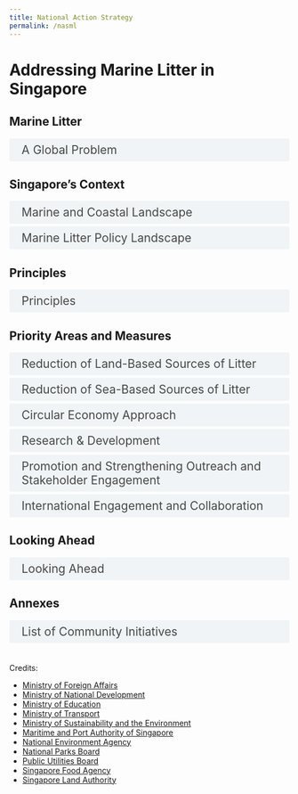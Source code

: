 ```yaml
---
title: National Action Strategy
permalink: /nasml
---  
```

<style>

input {
	display: none;
}
	
label {
	display: block;
	padding: 8px 22px;
	margin: 0 0 5px 0;
	cursor: pointor;
	background: #F0F4F6;
	border-radius: 3px;
	color: #484848;
	transition: ease .5s;
	font-size: 1.5em;
}

label:hover {
	background: #4a96b0;
	color: #FFF;
}

.accordion-content {
	/* background: #E2E5F6; */
	padding: 10px 0px 30px 30px;
	/* border: 1px solid #484848; */
	margin: 0 0 1px 0;
	border-radius: 3px;
}

input + label + .accordion-content {
	display: none;
}

input:checked + label + .accordion-content {
	display: none;
}

input:checked + label + .accordion-content {
	display: block;
}


/* Links inside the navbar */

.content-nav td {
  width: 20%;
}
	
.content-nav a {
  display: block;
  color: #4a96b0;
  text-align: center;
  padding: 5px 5px;
  text-decoration: none;
	margin-bottom: 0px;
	font-size: 1.2em;
}

/* Change background on mouse-over */
.content-nav a:hover {
  color: #4a96b0;
}

.annex-table {
	border: 1px solid black;
	font-size: 1.2em;
}
	
.annex-table tr {
	border: 1px solid black;
}

.annex-table td {
	border: 1px solid black;
}
	
</style>

<h1><b>Addressing Marine Litter in Singapore</b></h1>
<!-- <div class="content-nav">
<table>
  <tbody>
	<tr>
      <td><a href="#p1">Marine Litter</a></td>
      <td><a href="#p2">Singapore’s Context</a></td>
      <td><a href="#p3">Principles</a></td>
      <td><a href="#p4">Priority Areas and Measures</a></td>
      <td><a href="#p5">Looking Ahead</a></td>
    </tr>
  </tbody>
</table>
</div>
-->

<a name="p1"></a>
<h2><b>Marine Litter</b></h2>
<div>
	<input type="checkbox" id="p1-1"  /><label for="p1-1">A Global Problem</label>
	<div class="accordion-content">
		<p><span>Marine litter, sometimes referred to as marine debris, is defined as &ldquo;any persistent, manufactured, or processed solid material that is discarded, disposed of or abandoned in the marine and coastal environment.&rdquo;<a href="#_ftn1" name="_ftnref1" title=""><span style="vertical-align:super;"><span style="vertical-align:super;"><span style='font-size:16px;line-height:107%;font-family:"Calibri",sans-serif;'>[1]</span></span></span></a> It comes in many forms and includes plastic bags, glass, wood and tyres. Marine litter comes from many sources, and is moved across the oceans by prevailing winds and tides. Globally, 80% of marine litter comes from land-based sources, particularly landfills, rivers and floodwaters, industrial outfalls, discharge from storm water drains, untreated municipal sewerage, and littering of beaches and coastal areas.<a href="#_ftn2" name="_ftnref2" title=""><span style="vertical-align:super;"><span style="vertical-align:super;"><span style='font-size:16px;line-height:107%;font-family:"Calibri",sans-serif;'>[2]</span></span></span></a> Rapidly increasing levels of marine litter, including plastic litter and microplastics, are a serious environmental problem on a global scale. &nbsp;</span></p>
<p><span>Plastics are considered the most persistent and problematic of the different types of marine litter.<a href="#_ftn3" name="_ftnref3" title=""><span style="vertical-align:super;"><span style="vertical-align:super;"><span style='font-size:16px;line-height:107%;font-family:"Calibri",sans-serif;'>[3]</span></span></span></a> More than 150 million tonnes of plastic are estimated to have been dumped in the world&rsquo;s oceans, with about 8 million tonnes added every year. The duration required for these plastics to biodegrade completely is in the hundreds of years. The buoyant characteristic of plastic litter, combined with its slow biodegrading nature, leads to tremendous dispersal potential in our oceans.&nbsp;</span></p>
<p><span>In addition, larger plastic objects when weathered and fragmented become microplastics, operationally defined as small particles or fragments measuring less than 5 millimetres in diameter.<a href="#_ftn4" name="_ftnref4" title=""><span style="vertical-align:super;"><span style="vertical-align:super;"><span style='font-size:16px;line-height:107%;font-family:"Calibri",sans-serif;'>[4]</span></span></span></a> These microplastics are easily ingested by marine creatures and can potentially cause harm to human and environmental health.<a href="#_ftn5" name="_ftnref5" title=""><span style="vertical-align:super;"><span style="vertical-align:super;"><span style='font-size:16px;line-height:107%;font-family:"Calibri",sans-serif;'>[5]</span></span></span></a>&nbsp;</span></p>
<p><span>Marine litter poses environmental, economic, health, cultural and aesthetic threats, including the loss of biodiversity and degradation of marine and coastal habitats and ecosystems. Marine wildlife such as whales, turtles, seabirds, and crustaceans are especially vulnerable to plastic marine litter as it disrupts their digestion and causes physical lacerations and entanglement. Floating plastics contribute to the spread of invasive organisms that can disrupt ecosystems. Marine plastic litter can leach chemicals used in its production and pose a threat to human health. Litter on coasts also affects the aesthetic value of tourist destinations leading to decreased tourism-related income, and major financial costs related to the cleaning and maintaining of coasts. &nbsp;</span></p>
<p><span>Marine litter is also a transboundary issue. It is transported across seas through ocean currents and waves. One example is the Great Pacific Garbage Patch of marine litter from around the world. A 2011 United Nations Environment Programme Report stated that marine litter has been found even in the most remote places on Earth with few or no humans present, such as on St Brandon&rsquo;s Islands in the Indian Ocean.<a href="#_ftn6" name="_ftnref6" title=""><span style="vertical-align:super;"><span style="vertical-align:super;"><span style='font-size:16px;line-height:107%;font-family:"Calibri",sans-serif;'>[6]</span></span></span></a> In Singapore, we have also seen increased landings of marine litter on our shores during the monsoon season. It is thus imperative that the issue of marine litter is addressed through collective and coordinated action on a national, regional, and global level, in line with Target 14.1 of the Sustainable Development Goals (SDGs).<a href="#_ftn7" name="_ftnref7" title=""><span style="vertical-align:super;"><span style="vertical-align:super;"><span style='font-size:16px;line-height:107%;font-family:"Calibri",sans-serif;'>[7]</span></span></span></a>&nbsp;</span></p>
<p><span>As a responsible global citizen, Singapore recognises our role in contributing to the collective response to tackling marine litter and microplastics. This National Action Strategy aims to summarise and outline Singapore&rsquo;s various actions and measures to combat the issue of marine litter.&nbsp;</span></p>
<div><br>
    <div id="ftn1" style='margin-top:0cm;margin-right:0cm;margin-bottom:8.0pt;margin-left:0cm;line-height:107%;font-size:15px;font-family:"Calibri",sans-serif;'>
        <p style='margin:0cm;margin-bottom:.0001pt;font-size:13px;font-family:"Calibri",sans-serif;'><a href="#_ftnref1" name="_ftn1" title=""><span style="vertical-align:super;"><span style="vertical-align:super;"><span style='font-size:13px;line-height:107%;font-family:"Calibri",sans-serif;'>[1]</span></span></span></a> United Nations Environment Programme, 2004</p>
    </div>
    <div id="ftn2" style='margin-top:0cm;margin-right:0cm;margin-bottom:8.0pt;margin-left:0cm;line-height:107%;font-size:15px;font-family:"Calibri",sans-serif;'>
        <p style='margin:0cm;margin-bottom:.0001pt;font-size:13px;font-family:"Calibri",sans-serif;'><a href="#_ftnref2" name="_ftn2" title=""><span style="vertical-align:super;"><span style="vertical-align:super;"><span style='font-size:13px;line-height:107%;font-family:"Calibri",sans-serif;'>[2]</span></span></span></a> Jambeck et al., 2015; United Nations General Assembly, 2004, para. 97. &nbsp;</p>
    </div>
    <div id="ftn3" style='margin-top:0cm;margin-right:0cm;margin-bottom:8.0pt;margin-left:0cm;line-height:107%;font-size:15px;font-family:"Calibri",sans-serif;'>
        <p style='margin:0cm;margin-bottom:.0001pt;font-size:13px;font-family:"Calibri",sans-serif;'><a href="#_ftnref3" name="_ftn3" title=""><span style="vertical-align:super;"><span style="vertical-align:super;"><span style='font-size:13px;line-height:107%;font-family:"Calibri",sans-serif;'>[3]</span></span></span></a> Based on International Coastal Clean Up, the most common types of marine plastic litter are cigarette butts, food wrappers, plastic bottles, bottle caps, grocery and plastic bags, straws and stirrers, and Styrofoam and plastic containers.</p>
    </div>
    <div id="ftn4" style='margin-top:0cm;margin-right:0cm;margin-bottom:8.0pt;margin-left:0cm;line-height:107%;font-size:15px;font-family:"Calibri",sans-serif;'>
        <p style='margin:0cm;margin-bottom:.0001pt;font-size:13px;font-family:"Calibri",sans-serif;'><a href="#_ftnref4" name="_ftn4" title=""><sup><sup><span style='font-size:13px;line-height:107%;font-family:"Calibri",sans-serif;'>[4]</span></sup></sup></a> Joint Group of Experts on the Scientific Aspects of Marine Environmental Protection (GESAMP), 2015</p>
    </div>
    <div id="ftn5" style='margin-top:0cm;margin-right:0cm;margin-bottom:8.0pt;margin-left:0cm;line-height:107%;font-size:15px;font-family:"Calibri",sans-serif;'>
        <p style='margin:0cm;margin-bottom:.0001pt;font-size:13px;font-family:"Calibri",sans-serif;'><a href="#_ftnref5" name="_ftn5" title=""><span style="vertical-align:super;"><span style="vertical-align:super;"><span style='font-size:13px;line-height:107%;font-family:"Calibri",sans-serif;'>[5]</span></span></span></a> United Nations Environment Programme 2017</p>
    </div>
    <div id="ftn6" style='margin-top:0cm;margin-right:0cm;margin-bottom:8.0pt;margin-left:0cm;line-height:107%;font-size:15px;font-family:"Calibri",sans-serif;'>
        <p style='margin:0cm;margin-bottom:.0001pt;font-size:13px;font-family:"Calibri",sans-serif;'><a href="#_ftnref6" name="_ftn6" title=""><span style="vertical-align:super;"><span style="vertical-align:super;"><span style='font-size:13px;line-height:107%;font-family:"Calibri",sans-serif;'>[6]</span></span></span></a>&nbsp; Scientific and Technical Advisory Panel, 2011.</p>
    </div>
    <div id="ftn7" style='margin-top:0cm;margin-right:0cm;margin-bottom:8.0pt;margin-left:0cm;line-height:107%;font-size:15px;font-family:"Calibri",sans-serif;'>
        <p style='margin:0cm;margin-bottom:.0001pt;font-size:13px;font-family:"Calibri",sans-serif;'><a href="#_ftnref7" name="_ftn7" title=""><span style='font-size:13px;line-height:107%;font-family:"Calibri",sans-serif;'>[7]</span></a> Target 14.1 aims to, by 2025, prevent and significantly reduce marine pollution of all kinds, in particular from land-based activities.&nbsp;</p>
    </div>
</div>
</div>
</div>

<a name="p2"></a>
<h2><b>Singapore’s Context</b></h2>

<div>
	<input type="checkbox" id="p2-1"/><label for="p2-1">Marine and Coastal Landscape</label>
	<div class="accordion-content">
		<p><span>Singapore is a small and heavily urbanised island-state in Southeast Asia situated at the southern tip of the Malayan Peninsula between Malaysia and Indonesia. Located between the Indian Ocean and the South China Sea, Singapore is bordered on the north by the narrow Johor Strait, which separates it from Peninsular Malaysia, and on the south by the Singapore Strait (Figure 1). The Johor Strait is divided into East and West Johor Straits by the Singapore-Malaysia causeway. The Strait receives water mainly from Sungai Johor and Sungai Pulai, both located in Malaysia.&nbsp;</span></p>
<p><span>&nbsp;<img src="" style="width: 302.25pt; height: 189.75pt;" alt="Map of Singapore"></span></p>
<p style='text-align:center;'><span>Figure 1: Map of Singapore<br>&nbsp;</span></p>
<p><span>Biogeographically, Singapore is enclosed between two of the largest marine ecoregions of the world &ndash; the Western Indo-Pacific and Central Indo-Pacific regions<a href="#_ftnp2-1-1" name="_ftnp2-1-1" title=""><span style="vertical-align:super;"><span style="vertical-align:super;"><span style='font-size:16px;line-height:107%;font-family:"Calibri",sans-serif;'>[1]</span></span></span></a> &ndash; and additionally sits near the Coral Triangle. &nbsp;While Singapore is one of the smallest countries in the world with a total land area of 728 square kilometres (as of 2020) and a 511-kilometre coastline, our waters and coastline harbour relatively rich marine biodiversity, and are home to 12 of the 23 species of Indo-Pacific seagrass, 31 true mangrove plant species (two-thirds of that in Asia), over 250 species of hard corals (a quarter of the world&rsquo;s 800 species), over 200 species of sponges, over 60 species of echinoderms, over 50 species of sea anemones and many other species of marine plants and animals.&nbsp;</span></p>
<div><br>
    <div id="ftnp2-1-1" style='margin-top:0cm;margin-right:0cm;margin-bottom:8.0pt;margin-left:0cm;line-height:107%;font-size:15px;font-family:"Calibri",sans-serif;'>
        <p style='margin:0cm;margin-bottom:.0001pt;font-size:13px;font-family:"Calibri",sans-serif;'><a href="#_ftnp2-1-1" name="_ftnp2-1-1" title=""><span style="vertical-align:super;"><span style="vertical-align:super;"><span style='font-size:13px;line-height:107%;font-family:"Calibri",sans-serif;'>[1]</span></span></span></a> Spalding, et al., 2007</p>
    </div>
</div>
	</div>
</div>

<div>
	<input type="checkbox" id="p2-2"  /><label for="p2-2">Marine Litter Policy Landscape</label>
	<div class="accordion-content">
		<p>In 2020, Singapore established the Interagency Taskforce on Marine Litter, to coordinate and implement marine litter policies across our government agencies. The Ministry of Sustainability and the Environment chairs the Taskforce, which consists of nine agencies. The National Environment Agency (NEA) and the National Parks Board (NParks) provide technical support to the Taskforce, including through research projects and studies.</p>
	</div>
</div>
	
<a name="p3"></a>
<h2><b>Principles</b></h2>
<div>
	<input type="checkbox" id="p3-1"  /><label for="p3-1">Principles</label>
	<div class="accordion-content">
		<p><span>The challenge of marine litter is a multifaceted one, and each country has its own unique circumstances. Any approach to reduce marine litter must be tailored specifically to the needs of the country and local geographies, with no &lsquo;one size fits all&rsquo; solution. Furthermore, the complexity of the marine litter challenge means that a whole of nation approach is needed, to ensure we can tackle the issue holistically. This includes working closely with stakeholders from various sectors to understand the issue and develop solutions together, and to bring about the enduring and sustainable changes needed to reduce and prevent marine litter. &nbsp;</span></p>
<p><span>As the largest quantity of marine litter entering oceans in the region stems from land-based sources, it is imperative to place focus on waste reduction and waste management. Singapore is committed to addressing both land-based and sea-based sources of marine litter through the measures outlined in this National Action Strategy, which is guided by the core principles of sustainable development and a circular economy approach, and supports the achievement of global goals, such as SDG 14.1. The priority areas for the National Action Strategy are as follows:&nbsp;</span></p>
<ol style="list-style-type: upper-roman;margin-left:44px;">
    <li>Reduction of Land-Based Sources of Litter</li>
    <li>Reduction of Sea-Based Sources of Litter</li>
    <li>Circular Economy Approach</li>
    <li>Research &amp; Development</li>
    <li>Maintaining and Strengthening Outreach &amp; Stakeholder Engagement</li>
    <li>International Engagement and Collaboration</li>
</ol>
<p><span>The National Action Strategy will undergo regular reviews. This will ensure that Singapore adapts quickly to new circumstances and opportunities, in line with the collective global, regional and national imperatives. The following section broadly outlines the various policy actions which seek to address the issue of marine litter both internationally and domestically.&nbsp;</span></p>
<div>
</div>
</div>
	
<a name="p4"></a>
<h2><b>Priority Areas and Measures</b></h2>

<div>
	<input type="checkbox" id="p4-1"  /><label for="p4-1">Reduction of Land-Based Sources of Litter</label>
	<div class="accordion-content">
		<p>Globally, land-based waste is the largest source of marine litter. To minimise the waste at source and prevent discharge of litter into the sea, countries need to prevent and reduce land-based sources of marine pollution through stringent regulations on pollution control and waste management. Countries also need to have in place a comprehensive waste and water management system to prevent any leakage of such waste into the seas and ocean. 
In Singapore, we have minimised marine litter from land-based sources in the following ways:</p>
		<p><ol style="list-style-type: upper-roman">
		<li><b>Control of waste collection and disposal</b><br>
<p>Through the Environmental Public Health Act (EPHA), NEA ensures there is a comprehensive and integrated waste collection and management system in Singapore. All waste from municipal, commercial and industrial sources in Singapore are collected for disposal or recycling. NEA also controls the discharge of trade effluent, oil, chemical, sewage or other polluting matters into drains, as well as hazardous substances into inland waters. The EPHA also includes strict anti-littering regulations.</p><br></li>
		<li><b>Integrated solid waste management system</b><br>
		<p>All incinerable wastes including plastics that are not segregated at source for recycling are collected and disposed of at waste-to-energy (WTE) plants. These WTE plants are fitted with modern air pollution control systems such as flue gas treatment systems to ensure that flue gases are treated to meet local air emission standards. Ash from the WTE process, together with other non-incinerable wastes, are disposed of at the off-shore sanitary Semakau Landfill.<a href="#_ftnp4-1-1" name="_ftnp4-1-1" title=""><sup><sup><span style='font-size:16px;line-height:107%;font-family:"Calibri",sans-serif;'>[1]</span></sup></sup></a> This integrated solid waste management system ensures the proper collection and treatment of all solid wastes, and prevents waste, such as plastic, from entering the ocean</p><br>
		</li>
		<li><b>Treatment of all wastewater before discharge to sea</b><br>
		<p>PUB, Singapore’s National Water Agency, ensures all used water is collected and treated at water reclamation plants (WRPs) to internationally recognised discharge standards. During the treatment process, microplastics, which includes microbeads, are removed as sludge and incinerated. PUB is planning to extend the use of membrane bioreactor technology (MBR) systems at its WRPs to enhance its water treatment process, which would further reduce the discharge of microplastics into the sea.</p><br></li>
		<li><b>Waterway and coastal clean-up</b><br>
		<p>Singapore has a range of waterway clean-up measures that ensure that litter or plastic waste, regardless of source, that might otherwise wash into the ocean is prevented from doing so. Litter that enters our waterways is caught by litter traps installed at appropriate locations and expediently removed by flotsam removal craft. In addition, marine litter that washes onto our recreational beaches and coastlines are removed by NEA and other government agencies, regardless of litter sources. NEA also cleans the recreational beaches and coastlines under its purview regularly with frequencies ranging from four times a week to once in two weeks, depending on public usage and accessibility to the beach. In 2020, NEA collected over 1,300 tonnes of flotsam from the beach at East Coast Park, of which about 58% were collected during the Southwest monsoon months. During those months, the amount of flotsam collected from the beach is around 2.7 times more than the non-monsoon period.  In total, NEA collected 3,485.7 tonnes of marine litter from the recreational beaches and coastlines that it cleaned.<br>
		Community groups play a significant role in Singapore’s efforts to clean up our waterways and coasts. Ground community groups frequently organise initiatives and clean-up activities around Singapore to contribute to the keeping the nation clean, raise awareness on the global marine litter problem, and to encourage the public to adopt more sustainable practices. More information on community initiatives can be found in <a href="#p6">Annexes</a>.</p><br></li>
		<li><b>Regulating general waste disposal facilities</b><br>
		<p>NEA regulates general waste disposal facilities through the EPHA, the Environmental Public Health (General Waste Disposal Facility) Regulation 2017 and the Environmental Public Health (General Waste Disposal Facility – Exemption) Regulations 2019. Licensees must ensure that their maintenance and operations of their licenced GWDF premises do not endanger public health and the environment.</p></li>
		</ol></p>
	<div style='margin-top:0cm;margin-right:0cm;margin-bottom:8.0pt;margin-left:0cm;line-height:107%;font-size:15px;font-family:"Calibri",sans-serif;'><br>
    <div id="ftnp4-1-1" style='margin-top:0cm;margin-right:0cm;margin-bottom:8.0pt;margin-left:0cm;line-height:107%;font-size:15px;font-family:"Calibri",sans-serif;'>
        <p style='margin:0cm;margin-bottom:.0001pt;font-size:13px;font-family:"Calibri",sans-serif;text-align:justify;'><a href="#_ftnp4-1-1" name="_ftnp4-1-1" title=""><span style="vertical-align:super;"><span style="vertical-align:super;"><span style='font-size:13px;line-height:107%;font-family:"Calibri",sans-serif;'>[1]</span></span></span></a><span style="vertical-align:super;">&nbsp;</span><span style="font-size:12px;">Monitoring wells are provided &nbsp;along the 7km-long perimeter bund of Semakau Landfill for water sampling to ensure that &nbsp;water quality meets the Environmental Protection and Management (Trade Effluent) Regulations, leachate is contained within the landfill and the surrounding sea water quality is not compromised.</span></p>
    </div>
</div>
	</div>
</div>

<div>
	<input type="checkbox" id="p4-2"  /><label for="p4-2">Reduction of Sea-Based Sources of Litter</label>
	<div class="accordion-content">
		<p><span>While land-based waste is the biggest source of marine litter, an estimated 20% of marine litter can be linked to various ocean-based sources.<a href="#_ftnp4-2-1" name="_ftnp4-2-1" title=""><span style="vertical-align:super;"><span style="vertical-align:super;"><span style='font-size:16px;line-height:107%;font-family:"Calibri",sans-serif;color:black;'>[1]</span></span></span></a> As a major transhipment hub, Singapore is committed to the managing sea-based sources of waste through the prevention of pollution from ships. For shipping, Singapore was among the first countries in Asia to ratify all six Annexes of the International Maritime Organization&rsquo;s (IMO) International Convention for the Prevention of Pollution from Ships (MARPOL), the main international convention covering prevention of pollution of the marine environment by ships. The following actions are carried out by Singapore with the aim to reduce sea-based sources of marine litter:</span></p>
		<p><ol style="list-style-type: upper-roman">
		<li><b>Inspections on ships</b><br>
		<p>As a responsible flag state and port state, Singapore conducts inspections on both Singapore-registered ships and foreign-registered ships in our port to ensure that they comply with regulations on garbage disposal into the sea and that anti-pollution measures are in place. Ships are also required to maintain garbage record and management plans for verification by inspectors. The Maritime and Port Authority of Singapore (MPA) patrols port waters to ensure that ships in the Port of Singapore do not discharge waste, oil, garbage, or sewage into the sea.</p><br></li>
		<li><b>Offshore fish farms</b><br>
		<p>Offshore fish farms are prohibited from dumping waste into the sea and routine farm inspections are carried out to ensure compliance.  Enforcement action is taken against farms contravening the Fisheries (Fish Culture Farms) Rules under the Fisheries Act. Those found guilty of an offence are liable on conviction to a fine not exceeding $10,000, or imprisonment for a term not exceeding 12 months, or both. Offshore fish farms are required to dispose their waste at bins located at Lim Chu Kang and Lorong Halus jetties, which are emptied daily by refuse trucks for incineration.</p><br></li>
		<li><b>Cleaning of coastal waters</b><br>
		<p>MPA deploys nine crafts on a daily basis to remove flotsam from the sea to ensure safe navigation of vessels. The cleaning efforts are stepped up during the monsoon seasons by deploying these crafts according to the prevailing monsoon. Dive clean-ups are also organised by community groups contributing to the national effort to keep our coastal waters clean.</p><br></li>
		<li><b>Implementation of MARPOL</b><br>
		<p>In Singapore, MARPOL is implemented under the Prevention of Pollution of the Sea Act (PPSA) and its subsidiary legislation. MARPOL Annex V is implemented under the Prevention of Pollution of the Sea (Garbage) Regulations 2012 which provides for fines of up to $20,000, or to imprisonment for a term not exceeding 2 years or to both, for offences committed.  The Prevention of Pollution of the Sea (Garbage) Regulations 2012 apply to (i) Singapore-registered ships wherever they may be; and (ii) foreign-registered ships in Singapore waters. As part of our MARPOL obligations, the MPA deploys five garbage collection crafts daily at scheduled timings to collect garbage from ships at the anchorages. Bins are also provided at piers for harbour operators to dispose their waste as littering and waste disposal at sea is prohibited.</p><br></li>
		</ol></p>
	<div style='margin-top:0cm;margin-right:0cm;margin-bottom:8.0pt;margin-left:0cm;line-height:107%;font-size:15px;font-family:"Calibri",sans-serif;'><br>
    <div id="ftnp4-2-1" style='margin-top:0cm;margin-right:0cm;margin-bottom:8.0pt;margin-left:0cm;line-height:107%;font-size:15px;font-family:"Calibri",sans-serif;'>
        <p style='margin:0cm;margin-bottom:.0001pt;font-size:13px;font-family:"Calibri",sans-serif;'><a href="#_ftnp4-2-1" name="_ftnp4-2-1" title=""><span style="vertical-align:super;"><span style="vertical-align:super;"><span style='font-size:13px;line-height:107%;font-family:"Calibri",sans-serif;'>[1]</span></span></span></a> <span style="color:black;">California Coastal Commission, 2016</span></p>
    </div>
</div>
	</div>
</div>

<div>
	<input type="checkbox" id="p4-3"  /><label for="p4-3">Circular Economy Approach</label>
	<div class="accordion-content">
		<p>While we minimise marine litter from entering the ocean, we also look to address waste at its source. Singapore does so by adopting a circular economy approach to waste and resource management which targets our key waste streams. Through this, we hope to prevent the general production of waste products, which if improperly disposed of, may find their way into the sea. To this end, we launched the Zero Waste Masterplan in 2019, which outlines Singapore’s key strategies to reuse and recycle resources, turn trash into treasure, and produce and consume sustainably. Under the Masterplan, Singapore carries out the following measures that seek to close the waste loop through a circular economy approach. </p>
		<p><ol style="list-style-type: upper-roman">
		<li><b>Reducing the use of disposables</b><br>
		<p>NEA launched the “Say YES to Waste Less” campaign in 2019 to encourage the public to reduce food wastage and use of disposables. As part of the campaign, waste reduction measures are emphasised, such as bringing reusable food containers, bottles and bags for takeaway and opting to go without disposable cutlery. NEA has also been encouraging the use of reusable cutlery and crockery in our hawker centres. For newer hawker centres, NEA has disallowed the use of disposables for dine-in meals from the start of the hawker centre’ operations. Since September 2018, disposables are also no longer permitted for dine-in when new cooked food stallholders start to operate at existing NEA-managed centres.</p><br></li>
		<li><b>Promoting recycling</b><br>
		<p><span>Overall, 3 in 5 Singaporean households recycle regularly.<a href="#_ftnp4-3-1" name="_ftnp4-3-1" title=""><sup><sup><span style='font-size:16px;line-height:107%;font-family:"Calibri",sans-serif;'>[1]</span></sup></sup></a> To increase household recycling rates, Singapore has implemented the National Recycling Programme since 2001.&nbsp;</span>Public waste collectors are required to provide recycling bins and recyclable collection services to all Housing Development Board (HDB) apartment blocks, opt-in condominiums, and landed property premises for Singaporeans to recycle items including plastic easily, thus reducing the amount sent to Singapore&rsquo;s WTE plants for incineration and, consequentially, ash disposal at the Semakau Landfill. Since 2019, NEA has been actively engaging the public through the #RecycleRight campaign, which aims to encourage Singaporeans to recycle more and recycle right. These messages were reinforced at community events, on social media, through notices on HDB apartment lift doors and posters on noticeboards. NEA refreshes the labels on all recycling bins/chutes from time to time to improve the presentation of information on recycling, to help more households identify the right items to recycle.</p>
<p><span>Information on the recycling processes for recyclables collected from households is published on <a href="https://www.nea.gov.sg/our-services/waste-management/3r-programmes-and-resources/types-of-recyclables-and-recycling-processes">NEA&rsquo;s website</a>. To further highlight the importance of recycling and reducing waste sent to landfill, the lifespan of Semakau Landfill is updated annually through MSE&rsquo;s Key Environmental Statistics publication.</span></p>
<p><span>To assist companies in assessing their current waste management practices, and identifying opportunities to reduce, reuse and recycle waste materials to reduce waste disposal needs, NEA has published 3R Guidebooks for premises such as hotels, shopping malls, offices and industrial developments.&nbsp;</span></p><br></li>
		<li><b>Legislations</b><br>
		<p>Singapore implemented the landmark Resource Sustainability Act (RSA) in 2019, which provides the legislative framework to impose upstream regulatory measures to address our priority waste streams – e-waste, food waste, packaging waste including plastics. The RSA marks a paradigm shift in our approach to waste management – while efficient waste disposal is necessary, our goal is first and foremost to reduce, reuse and recycle. Regulations under the RSA include the Extended Producer Responsibility (EPR) Framework for e-waste, a Mandatory Packaging Reporting framework, and mandatory segregation and treatment requirements for food waste. We will also introduce the legislative framework for the beverage containers return scheme by 2022, before the implementation of the scheme in 2023 as the first phase of the EPR for packaging waste.</p><br></li>
		</ol></p>
	<div style='margin-top:0cm;margin-right:0cm;margin-bottom:8.0pt;margin-left:0cm;line-height:107%;font-size:15px;font-family:"Calibri",sans-serif;'><br>
    <div id="ftnp4-3-1" style='margin-top:0cm;margin-right:0cm;margin-bottom:8.0pt;margin-left:0cm;line-height:107%;font-size:15px;font-family:"Calibri",sans-serif;'>
        <p style='margin:0cm;margin-bottom:.0001pt;font-size:13px;font-family:"Calibri",sans-serif;text-align:justify;'><a href="#_ftnp4-3-1" name="_ftnp4-3-1" title=""><span style="vertical-align:super;"><span style="vertical-align:super;"><span style='font-size:13px;line-height:107%;font-family:"Calibri",sans-serif;'>[1]</span></span></span></a> <span style="font-size:12px;">Based on MSE and NEA&rsquo;s Household Recycling Surveys 2021.</span></p>
    </div>
</div>
	</div>
</div>

<div>
	<input type="checkbox" id="p4-4"  /><label for="p4-4">Research & Development</label>
	<div class="accordion-content">
		<p><ol style="list-style-type: upper-roman">
		<li></li>
		<li></li>
		<li></li>
		<li></li>
		<li></li>
		</ol></p>
	</div>
</div>

<div>
	<input type="checkbox" id="p4-5"  /><label for="p4-5">Promotion and Strengthening Outreach and Stakeholder Engagement</label>
	<div class="accordion-content">
		<p><ol style="list-style-type: upper-roman">
		<li></li>
		<li></li>
		<li></li>
		<li></li>
		<li></li>
		</ol></p>
	</div>
</div>

<div>
	<input type="checkbox" id="p4-6"  /><label for="p4-6">International Engagement and Collaboration</label>
	<div class="accordion-content">
		<p>Given the transboundary nature of marine litter, Singapore contributes actively to regional and international efforts to coordinate action and work towards a collective approach to raise awareness and tackle the global problem of marine litter pollution.</p>
		<p><ol style="list-style-type: upper-roman">
		<li><b>International and Regional Platforms</b><br>
		Internationally, Singapore has been an active participant in initiatives on marine litter. For example, Singapore participated in the United Nations Environment Programme’s (UNEP) work on marine litter and microplastics, including at the Ad-Hoc Open-Ended Expert Group (AHEG) on Marine Litter and Microplastics, which seeks to follow-up on the UNEA Resolutions 4/6 and 4/9 on Marine Plastic Litter and on Addressing Single-Use Plastic Products Pollution. Singapore is also involved in ongoing discussions under UNEP to establish an intergovernmental negotiations committee for a global agreement on marine plastic pollution. Singapore also participated in the G20’s work under the Japanese G20 Presidency to establish the 2019 G20 Implementation Framework for Actions on Marine Plastic Litter. These platforms have allowed Singapore to contribute to global efforts to address marine litter and play a part in developing international best practices and guidelines to address marine litter. <br><br>
		Regionally, Singapore, alongside other ASEAN member states, adopted the Bangkok Declaration on Combating Marine Debris and the ASEAN Framework of Action on Marine Debris, to protect the marine environment and strengthen regional cooperation on marine debris issues at the 34th ASEAN Summit in June 2019. As a follow-up to the Framework of Action, Singapore worked with ASEAN Member States to develop an ASEAN Regional Action Plan on Combating Marine Debris (RAP). The RAP was endorsed and adopted by the ASEAN Ministerial Meeting on the Environment (AMME) in May 2021. Singapore is also active in marine litter initiatives organized by the Coordinating Body on the Seas of East Asia (COBSEA) and Partnerships in Environmental Management of the Seas of East Asia (PEMSEA).  Singapore’s participation at these regional platforms has also allowed us coordinate efforts with our neighbours and address marine litter collectively as a region. <br><br>
		</li>
		<li><b>Development Cooperation</b><br>
		<p>Singapore conducts capacity building programmes under the Singapore Cooperation Programme (SCP) to support other developing countries in combatting marine litter. Singapore partnered Norway under the Singapore-Norway Third Country Training Programme (TCTP) to conduct a Regional Training Programme on Waste Management and Reduction of Marine Litter for government officials from the Asia-Pacific region.<a href="#_ftn1" name="_ftnref1" title=""><sup><sup><span style='font-size:16px;line-height:107%;font-family:"Calibri",sans-serif;'>[1]</span></sup></sup></a><span style="color:#2F5496;">&nbsp;</span>We also partnered Japan under the Japan-Singapore Partnership Programme for the 21<sup>st</sup> Century (JSPP21) to conduct two courses on &nbsp;&ldquo;Management of Waste and Reduction of Marine Litter&rdquo; for government officials from Southeast Asia, South Asia and the Pacific.<a href="#_ftn2" name="_ftnref2" title=""><sup><sup><span style='font-size:16px;line-height:107%;font-family:"Calibri",sans-serif;'>[2]</span></sup></sup></a> Another example is our partnership with United States under the Singapore-United States Third Country Training Programme (TCTP), where we conducted the &ldquo;Workshop on Addressing Plastic Pollution through Integrated Waste Management Strategies and Circular Economy&rdquo; for government officials from ASEAN Member States, ASEAN Secretariat and Timor-Leste.<a href="#_ftn3" name="_ftnref3" title=""><span style="vertical-align:super;"><span style="vertical-align:super;"><span style='font-size:16px;line-height:107%;font-family:"Calibri",sans-serif;'>[3]</span></span></span></a></p>
<div style='margin-top:0cm;margin-right:0cm;margin-bottom:8.0pt;margin-left:0cm;line-height:107%;font-size:15px;font-family:"Calibri",sans-serif;'><br>
    <div id="ftn1" style='margin-top:0cm;margin-right:0cm;margin-bottom:8.0pt;margin-left:0cm;line-height:107%;font-size:15px;font-family:"Calibri",sans-serif;'>
        <p style='margin-top:0cm;margin-right:0cm;margin-bottom:8.0pt;margin-left:0cm;line-height:107%;font-size:15px;font-family:"Calibri",sans-serif;'><a href="#_ftnref1" name="_ftn1" title=""><sup><span style="font-size:12px;line-height:107%;"><sup><span style='font-size:12px;line-height:107%;font-family:"Calibri",sans-serif;'>[1]</span></sup></span></sup></a><span style="font-size:12px;line-height:107%;">&nbsp;Two runs of the programme were conducted in October 2017 and March 2019 for 45 foreign government officials.</span><span style='font-size:12px;line-height:107%;font-family:"Times New Roman",serif;'>&nbsp;</span></p>
    </div>
    <div id="ftn2" style='margin-top:0cm;margin-right:0cm;margin-bottom:8.0pt;margin-left:0cm;line-height:107%;font-size:15px;font-family:"Calibri",sans-serif;'>
        <p style='margin:0cm;margin-bottom:.0001pt;font-size:13px;font-family:"Calibri",sans-serif;'><a href="#_ftnref2" name="_ftn2" title=""><span style="vertical-align:super;"><span style="vertical-align:super;"><span style='font-size:13px;line-height:107%;font-family:"Calibri",sans-serif;'>[2]</span></span></span></a> <span style="font-size:12px;">The programme was<sup>&nbsp;</sup>conducted from 1 to 5 March 2021 for 19 foreign government officials.</span></p>
    </div>
    <div id="ftn3" style='margin-top:0cm;margin-right:0cm;margin-bottom:8.0pt;margin-left:0cm;line-height:107%;font-size:15px;font-family:"Calibri",sans-serif;'>
        <p style='margin:0cm;margin-bottom:.0001pt;font-size:13px;font-family:"Calibri",sans-serif;'><a href="#_ftnref3" name="_ftn3" title=""><span style="vertical-align:super;"><span style="font-size:12px;"><span style="vertical-align:super;"><span style='font-size:12px;line-height:107%;font-family:"Calibri",sans-serif;'>[3]</span></span></span></span></a><span style="font-size:12px;">&nbsp;</span><span style="font-size:12px;">The&nbsp;</span><span style="font-size:12px;">programme&nbsp;</span><span style="font-size:12px;">was conducted in September 2021 for 25 foreign government officials.</span>&nbsp;</p>
    </div>
</div></li>
	</ol></p>
	</div>
</div>
	
<a name="p5"></a>
<h2><b>Looking Ahead</b></h2>
<div>
	<input type="checkbox" id="p5-1"  /><label for="p5-1">Looking Ahead</label>
	<div class="accordion-content">
		<p>Singapore currently has a suite of comprehensive, science-based measures to address the issue of marine litter. Further studies are being carried out to build upon our existing knowledge base to help us deepen our understanding of the scope and scale of marine litter, specific to Singapore’s context. This will enable us to further sharpen our efforts and put in place more targeted measures, particularly with regard to the movement or pathways of marine litter and their effects on the ecosystem.<br><br>
Addressing marine litter requires national action. The Government works in partnership with our communities and stakeholders, to put in place enduring solutions to tackle this challenge. This National Action Strategy on Marine Litter seeks to galvanise and invigorate further efforts from all sectors of society, which will be critical in bring about lasting change. Through this whole of nation approach, we hope to ensure Singaporeans, for generations to come, can continue to enjoy the coastal and marine environment that surrounds our island home.
		</p>
	</div>
</div>

<a name="p6"></a>
<h2><b>Annexes</b></h2>

<div>
	<input type="checkbox" id="p6-1"  /><label for="p6-1">List of Community Initiatives</label>
	<div class="accordion-content">
<table class="annex-table">
<thead>
  <tr>
    <th>&nbsp;&nbsp;&nbsp;&nbsp;<br>Initiative&nbsp;&nbsp;&nbsp;&nbsp;&nbsp;</th>
    <th>&nbsp;&nbsp;&nbsp;&nbsp;<br>Actions&nbsp;&nbsp;&nbsp;&nbsp;&nbsp;</th>
  </tr>
</thead>
<tbody>
  <tr>
    <td colspan="2"><b>Reducing Land-Based Sources of Marine Litter and Promoting and Strengthening Outreach and Stakeholder Engagement</b></td>
  </tr>
  <tr>
    <td>Citizens’ Workgroup On Reducing Excessive Consumption of Disposables (RD CWG)</td>
    <td>The RD CWG was convened in 2020 to co-create recommendations to reduce the excessive use of disposables, including single-use plastics. The RD CWG brought together a diverse group of workgroup members from different backgrounds, professions, and demography to   develop a better understanding of the perspectives and concerns of different segments of the population regarding the use of disposables. Through the process of learning and co-solutioning with relevant stakeholders, the workgroup members developed and finetuned their ideas, and submitted 14 recommendations to MSE and NEA in relation to reducing the excessive consumption of disposables such as carrier bags, food containers, cutlery, and packaging. MSE and NEA supported eight recommendations and would also be  working with the People, Private and Public (3P) sectors to co-deliver six other recommendations.      </td>
  </tr>
  <tr>
    <td>International Coastal Cleanup Singapore   </td>
    <td>The International Coastal Cleanup Singapore conducts an annual environmental exercise with data collection of marine debris since 1992. More than 3,000 volunteers come together to clean up Singapore’s shorelines. In 2018, 20,915 cigarette butts   were collected during the International Coastal Cleanup in Singapore, with the highest number of cigarette butts found at beaches in  East Coast and Changi. The programme also aims to improve education and outreach efforts about the marine environment.    </td>
  </tr>
  <tr>
    <td>Little Green Men Singapore</td>
    <td>This initiative organises coastal clean-ups in mangrove environments with volunteers.    </td>
  </tr>
  <tr>
    <td>Our Singapore Reefs   </td>
    <td>This initiative organises dive clean-ups with volunteers.    </td>
  </tr>
  <tr>
    <td>Small Change</td>
    <td>This initiative organises coastal and dive clean-ups with volunteers and corporate groups. They also conduct outreach, conservation, and waste management talks.</td>
  </tr>
  <tr>
    <td>Trash Hero Singapore</td>
    <td>This initiative organises coastal clean-ups with volunteers. </td>
  </tr>
  <tr>
    <td>Coastal Clean-ups @ Kranji Mudflats by Nature Society (Singapore) </td>
    <td>This initiative organises coastal clean-ups with volunteers. </td>
  </tr>
  <tr>
    <td>#SeasTheDay Beach Clean-up by Youth Corps Singapore   </td>
    <td>This initiative organises coastal clean-ups organised by youth volunteers.    </td>
  </tr>
  <tr>
    <td>Seven Clean Seas   </td>
    <td>This initiative organises coastal clean-ups and outreach for individuals and corporates.    </td>
  </tr>
  <tr>
	  <td colspan="2"><b>Promoting and Strengthening Outreach and Stakeholder Engagement</b></td>
  </tr>
  <tr>
    <td>East Coast Beach Plan</td>
    <td>This is a ground-up initiative set up in July 2020 to organise beach clean ups by volunteers at designated areas in Singapore. The volunteers organise themselves through a Telegram group, which has more than 2,800 members. In August 2020, the group collected about 9,600kg of litter.</td>
  </tr>
  <tr>
    <td>Kayak N Klean Programme by People’s Association Passion Wave</td>
    <td>The Kayak N Klean programme is one of PAssion WaVe's signature activities that combines water sports with environmental conservation. Participants work together to pick up litter, whilst kayaking along Singapore's many scenic waterways and coastal   areas, contributing towards a common goal of conserving the environment and making it a better place for all. In addition to promoting a sense of ownership toward our environment, the programme also aims to increase awareness and understanding of the importance of marine life and nature conservation. </td>
  </tr>
  <tr>
    <td>‘CleanPods’ by Public Hygiene Council (PHC)</td>
    <td>This is an initiative to install storage sheds (or ‘CleanPods’) containing cleaning equipment such as tongs, buckets, and carts for transportation of tools and trash at popular beach and park clean-up locations. The tools are made available to volunteers doing clean-ups. The intent is to reduce waste and promote re-use of litter picking tools. </td>
  </tr>
  <tr>
    <td>Plastic-Lite Singapore</td>
    <td>This initiative focuses on education and outreach efforts to reduce the consumption of plastics. Plastic-Lite Singapore is co-delivering a voluntary guideline for F&amp;B establishments on reducing excessive use of disposables with NEA, which is one of the recommendations that arose from the Citizens’ Workgroup on Reducing Excessive Consumption of Disposables. The voluntary guideline will consist of a checklist of sustainable practices that F&amp;B establishments can adopt to reduce their use of disposables. It will be circulated to NEA’s network of F&amp;B partners and made available on NEA’s website for download. Part of the checklist may also be incorporated into the evaluation criteria of the Singapore Environment Council’s Eco F&amp;B Certification for F&amp;B establishments. </td>
  </tr>
  <tr>
	  <td colspan="2"><b>Research &amp; Development</b></td>
  </tr>
  <tr>
    <td>Marine plastics research by National University of Singapore (NUS), St John’s Island Marine Laboratory and Singapore Centre for Environmental Life Sciences Engineering (SCELSE) and other research groups</td>
    <td>Examples of past and ongoing research:<br><ul>
	    <li>Baseline of macro-debris and microplastics on Singapore’s shores</li>
	    <li>Impacts of fishing gear on marine life</li>
	    <li>Marine plastic as a transport vector or pathway</li>
	    <li>Transfer of nanoplastics between life stages of target marine species</li>
	    <li>Potential toxicity of plastic particles on target marine species</li></ul></td>
  </tr>
  <tr>
    <td>Understanding the Impact of Plastic Pollution on Marine Ecosystems in south-east Asia (South-East Asia Plastics (SEAP) programme)</td>
    <td>Singapore’s National Research Foundation (NRF) and UK’s Natural Environment Research Council (NERC) funded research on the impacts and risks of plastics in marine ecosystems (including mangroves, coral reefs and beaches) and the essential services these ecosystems provide, in order to support the development of mitigation measures (recently awarded)</td>
  </tr>
</tbody>
</table>
	</div>
</div>
<br>	
<div><p>
Credits:<br>
<ul>	
<li><a target="_blank" href="https://mfa.gov.sg">Ministry of Foreign Affairs</a></li>
<li><a target="_blank" href="https://mnd.gov.sg">Ministry of National Development</a></li>
<li><a target="_blank" href="https://moe.gov.sg">Ministry of Education</a></li>
<li><a target="_blank" href="https://mot.gov.sg">Ministry of Transport</a></li>
<li><a target="_blank" href="https://mse.gov.sg">Ministry of Sustainability and the Environment</a></li>
<li><a target="_blank" href="https://mpa.gov.sg">Maritime and Port Authority of Singapore</a></li>
<li><a target="_blank" href="https://nea.gov.sg">National Environment Agency</a></li>
<li><a target="_blank" href="https://nparks.gov.sg">National Parks Board</a></li>
<li><a target="_blank" href="https://pub.gov.sg">Public Utilities Board</a></li> 
<li><a target="_blank" href="https://sfa.gov.sg">Singapore Food Agency</a></li> 
<li><a target="_blank" href="https://sla.gov.sg">Singapore Land Authority</a></li> 
</ul>
</p>

</div>
